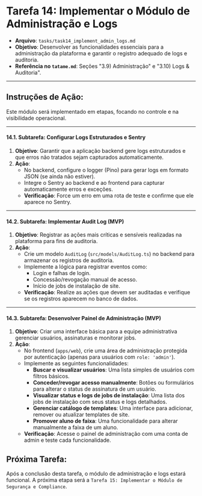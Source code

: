 # Tarefa 14: Implementar o Módulo de Administração e Logs

*   **Arquivo**: `tasks/task14_implement_admin_logs.md`
*   **Objetivo**: Desenvolver as funcionalidades essenciais para a administração da plataforma e garantir o registro adequado de logs e auditoria.
*   **Referência no `tatame.md`**: Seções "3.9) Administração" e "3.10) Logs & Auditoria".

---

## Instruções de Ação:

Este módulo será implementado em etapas, focando no controle e na visibilidade operacional.

---

#### **14.1. Subtarefa: Configurar Logs Estruturados e Sentry**

1.  **Objetivo**: Garantir que a aplicação backend gere logs estruturados e que erros não tratados sejam capturados automaticamente.
2.  **Ação**:
    *   No backend, configure o logger (Pino) para gerar logs em formato JSON (se ainda não estiver).
    *   Integre o Sentry ao backend e ao frontend para capturar automaticamente erros e exceções.
    *   **Verificação**: Force um erro em uma rota de teste e confirme que ele aparece no Sentry.

---

#### **14.2. Subtarefa: Implementar Audit Log (MVP)**

1.  **Objetivo**: Registrar as ações mais críticas e sensíveis realizadas na plataforma para fins de auditoria.
2.  **Ação**:
    *   Crie um modelo `AuditLog` (`src/models/AuditLog.ts`) no backend para armazenar os registros de auditoria.
    *   Implemente a lógica para registrar eventos como:
        *   Login e falhas de login.
        *   Concessão/revogação manual de acesso.
        *   Início de jobs de instalação de site.
    *   **Verificação**: Realize as ações que devem ser auditadas e verifique se os registros aparecem no banco de dados.

---

#### **14.3. Subtarefa: Desenvolver Painel de Administração (MVP)**

1.  **Objetivo**: Criar uma interface básica para a equipe administrativa gerenciar usuários, assinaturas e monitorar jobs.
2.  **Ação**:
    *   No frontend (`apps/web`), crie uma área de administração protegida por autenticação (apenas para usuários com `role: 'admin'`).
    *   Implemente as seguintes funcionalidades:
        *   **Buscar e visualizar usuários**: Uma lista simples de usuários com filtros básicos.
        *   **Conceder/revogar acesso manualmente**: Botões ou formulários para alterar o status de assinatura de um usuário.
        *   **Visualizar status e logs de jobs de instalação**: Uma lista dos jobs de instalação com seus status e logs detalhados.
        *   **Gerenciar catálogo de templates**: Uma interface para adicionar, remover ou atualizar templates de site.
        *   **Promover aluno de faixa**: Uma funcionalidade para alterar manualmente a faixa de um aluno.
    *   **Verificação**: Acesse o painel de administração com uma conta de admin e teste cada funcionalidade.

## Próxima Tarefa:

Após a conclusão desta tarefa, o módulo de administração e logs estará funcional. A próxima etapa será a `Tarefa 15: Implementar o Módulo de Segurança e Compliance`.
